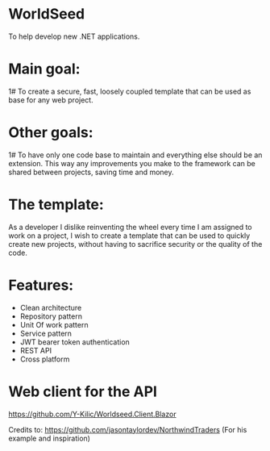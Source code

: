 # WorldSeed
To help develop new .NET applications.

# Main goal:
1# To create a secure, fast, loosely coupled template that can be used as base for any web project.

# Other goals: 
1# To have only one code base to maintain and everything else should be an extension. This way any improvements you make to the framework can be shared between projects, saving time and money.

# The template:
As a developer I dislike reinventing the wheel every time I am assigned to work on a project, I wish to create a template that can be used to quickly create new projects, without having to sacrifice security or the quality of the code.

# Features:
- Clean architecture
- Repository pattern
- Unit Of work pattern
- Service pattern
- JWT bearer token authentication
- REST API
- Cross platform

# Web client for the API
https://github.com/Y-Kilic/Worldseed.Client.Blazor

Credits to:
https://github.com/jasontaylordev/NorthwindTraders (For his example and inspiration)
